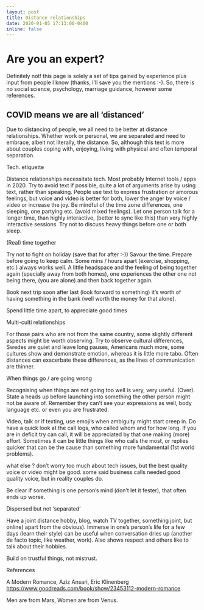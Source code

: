 ```yaml
---
layout: post
title: Distance relationships
date: 2020-01-05 17:13:00-0400
inline: false
---
```




# Are you an expert?

Definitely not! this page is solely a set of tips gained by experience
plus input from people I know (thanks, I’ll save you the mentions
:-). So, there is no social science, psychology, marriage guidance,
however some references.

## COVID means we are all ‘distanced’

Due to distancing of people, we all need to be better at distance
relationships. Whether work or personal, we are separated and need to
embrace, albeit not literally, the distance. So, although this text is
more about couples coping with, enjoying, living with physical and
often temporal separation.

Tech. etiquette

Distance relationships necessitate tech. Most probably Internet tools
/ apps in 2020. Try to avoid text if possible, quite a lot of
arguments arise by using text, rather than speaking. People use text
to express frustration or amorous feelings, but voice and video is
better for both, lower the anger by voice / video or increase the
joy. Be mindful of the time zone differences, one sleeping, one
partying etc. (avoid mixed feelings). Let one person talk for a longer
time, than highly interactive, (better to sync like this) than very
highly interactive sessions. Try not to discuss heavy things before
one or both sleep.

(Real) time together

Try not to fight on holiday (save that for after :-)) Savour the
time. Prepare before going to keep calm. Some mins / hours apart
(exercise, shopping, etc.) always works well. A little headspace and
the feeling of being together again (specially away from both homes),
one experiences the other one not being there, (you are alone) and
then back together again.

Book next trip soon after last (look forward to something) it’s worth
of having something in the bank (well worth the money for that alone).

Spend little time apart, to appreciate good times

Multi-culti relationships

For those pairs who are not from the same country, some slightly
different aspects might be worth observing. Try to observe cultural
differences, Swedes are quiet and leave long pauses, Americans much
more, some cultures show and demonstrate emotion, whereas it is little
more tabo. Often distances can exacerbate these differences, as the
lines of communication are thinner.

When things go / are going wrong

Recognising when things are not going too well is very, very
useful. (Over). State a heads up before launching into something the
other person might not be aware of. Remember they can’t see your
expressions as well, body language etc. or even you are frustrated.

Video, talk or if texting, use emoji’s when ambiguity might start
creep in. Do have a quick look at the call logs, who called whom and
for how long. If you are in deficit try can call, it will be
appreciated by that one making (more) effort. Sometimes it can be
little things like who calls the most, or replies quicker that can be
the cause than something more fundamental (1st world problems).

what else ? don’t worry too much about tech issues, but the best
quality voice or video might be good. some said business calls needed
good quality voice, but in reality couples do.

Be clear if something is one person’s mind (don’t let it fester), that often ends up worse.

Dispersed but not ‘separated’

Have a joint distance hobby, blog, watch TV together, something joint,
but online) apart from the obvious). Immerse in one’s person’s life
for a few days (learn their style) can be useful when conversation
dries up (another de facto topic, like weather, work). Also shows
respect and others like to talk about their hobbies.

Build on trustful things, not mistrust.

References

A Modern Romance, Aziz Ansari, Eric Klinenberg https://www.goodreads.com/book/show/23453112-modern-romance

Men are from Mars, Women are from Venus.

